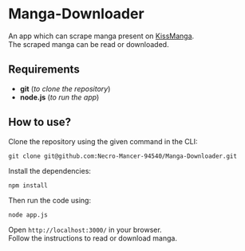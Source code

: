 # Manga-Downloader
An app which can scrape manga present on [KissManga](https://kissmanga.com/).  
The scraped manga can be read or downloaded.

## Requirements
* **git** (_to clone the repository_)
* **node.js** (_to run the app_)

## How to use?
Clone the repository using the given command in the CLI:
```
git clone git@github.com:Necro-Mancer-94540/Manga-Downloader.git
```
Install the dependencies:
```
npm install
```
Then run the code using:
```
node app.js
```
Open `http://localhost:3000/` in your browser.  
Follow the instructions to read or download manga.
